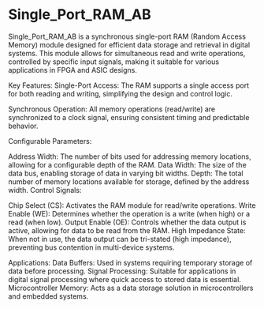 # Single_Port_RAM_AB

Single_Port_RAM_AB is a synchronous single-port RAM (Random Access Memory) module designed for efficient data storage and retrieval in digital systems. This module allows for simultaneous read and write operations, controlled by specific input signals, making it suitable for various applications in FPGA and ASIC designs.

Key Features:
Single-Port Access: The RAM supports a single access port for both reading and writing, simplifying the design and control logic.

Synchronous Operation: All memory operations (read/write) are synchronized to a clock signal, ensuring consistent timing and predictable behavior.

Configurable Parameters:

Address Width: The number of bits used for addressing memory locations, allowing for a configurable depth of the RAM.
Data Width: The size of the data bus, enabling storage of data in varying bit widths.
Depth: The total number of memory locations available for storage, defined by the address width.
Control Signals:

Chip Select (CS): Activates the RAM module for read/write operations.
Write Enable (WE): Determines whether the operation is a write (when high) or a read (when low).
Output Enable (OE): Controls whether the data output is active, allowing for data to be read from the RAM.
High Impedance State: When not in use, the data output can be tri-stated (high impedance), preventing bus contention in multi-device systems.

Applications:
Data Buffers: Used in systems requiring temporary storage of data before processing.
Signal Processing: Suitable for applications in digital signal processing where quick access to stored data is essential.
Microcontroller Memory: Acts as a data storage solution in microcontrollers and embedded systems.
